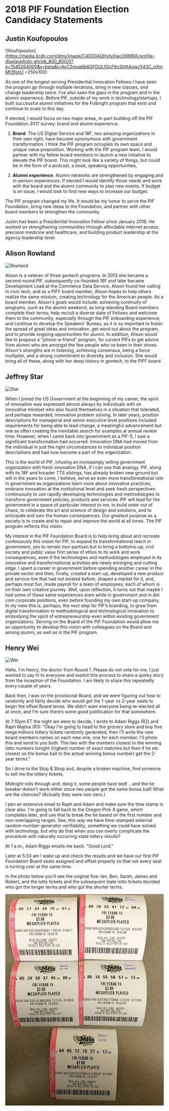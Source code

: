 # 2018 PIF Foundation Election Candidacy Statements

## Justin Koufopoulos

![Koufopoulos](https://media.licdn.com/dms/image/C4D03AQHytv0wcO6MRA/profile-displayphoto-shrink_800_800/0?e=1545264000&v=beta&t=AvC2mxa6b6GFDULfGcF6vSHXAowJY43C_qXmMt3fgnU =250x100)

As one of the longest serving Presidential Innovation Fellows I have seen the program go through multiple iterations, bring in new classes, and change leadership twice. I’ve also seen the gaps in the program and in the alumni experience. Before PIF, outside of my work in technology/startups, I built successful alumni initiatives for the Fulbright program that exist and continue to scale to this day.

If elected, I would focus on two major areas, in-part building off the PIF Foundation 2017 survey: brand and alumni experience.

1. **Brand**. The US Digital Service and 18F, two amazing organizations in their own right, have become synonymous with government transformation. I think the PIF program occupies its own space and unique value proposition. Working with the PIF program team, I would partner with my fellow board members to launch a new initiative to elevate the PIF brand. This might look like a variety of things, but could be in the form of a podcast, a book, speaking opportunities,

2. **Alumni experience**. Alumni networks are strengthened by engaging and in-person experiences. If elected I would identify those needs and work with the board and the alumni community to plan new events. If budget is an issue, I would look to find new ways to increase our budget.

The PIF program changed my life. It would be my honor to serve the PIF Foundation, bring new ideas to the Foundation,  and partner with other board members to strengthen the community.

Justin has been a Presidential Innovation Fellow since January 2016. He worked on strengthening communities through affordable Internet access, precision medicine and healthcare, and building product leadership at the agency leadership level.


## Alison Rowland

![Rowland](https://avatars1.githubusercontent.com/u/166715?s=460&v=4)

Alison is a veteran of three govtech programs. In 2013 she became a second-round PIF, subsequently co-founded 18F and later became Development Lead at the Commerce Data Service. Alison found her calling in civic tech, and as a PIFF board member, Alison hopes to help others realize the same mission, creating technology for the American people. As a board member, Alison's goals would include: achieving continuity of programs, such as the alumni weekend, as long-standing Board members complete their terms; help recruit a diverse slate of Fellows and welcome them to the community, especially through the PIF onboarding experience; and continue to develop the Speakers' Bureau, as it is so important to foster the spread of great ideas and innovation, get word out about the program, and to provide ongoing opportunities for alumni. In addition, Alison would like to propose a "phone-a-friend" program, for current PIFs to get advice from alumni who are amongst the few people who've been in their shoes. Alison's strengths are in listening, achieving consensus, being a force multiplier, and a strong commitment to diversity and inclusion. She would bring all of these, along with her deep history in govtech, to the PIFF board.

## Jeffrey Star

![Star](https://presidentialinnovationfellows.gov/assets/images/2017/starr-jeffrey-headshot.jpg)

When I joined the US Government at the beginning of my career, the spirit of innovation was expressed almost always by individuals with an innovative mindset who also found themselves in a situation that tolerated, and perhaps rewarded, innovative problem solving.  In later years, position descriptions for managerial and senior executive level positions included requirements for being able to lead change, a meaningful advancement but one as often creating the inevitable search for examples at annual review time.  However, when I came back into government as a PIF-5, I saw a significant transformation had occurred.  Innovation DNA had moved from the individual in just the right circumstances to individual position descriptions and had now become a part of the organization.  

This is the world of PIF, infusing an increasingly willing government organization with fresh innovation DNA, if I can use that analogy.  PIF, along with its 18F and broader TTS siblings, has already broken new ground but will in the years to come, I believe, serve an even more transformational role in government as organizations learn more about innovative practices, embrace innovation at the institutional level and seek fresh perspectives continuously to use rapidly developing technologies and methodologies to transform government policies, products and services.  PIF will lead for the government in a space of particular interest to me, to build order out of chaos, to celebrate the art and science of design and solutions, and to anticipate and own the human consequences.  Our greatest purpose as a society is to create and to repair and improve the world at all times.  The PIF program reflects this vision.  

My interest in the PIF Foundation Board is to help bring about and recreate continuously this vision for PIF, to expand its transformational reach in government, yes to remain non-partisan but to bring a bottoms-up, civil society and public value first sense of ethos to its work and work consequences, even if the technologies and methodologies employed in its innovative and transformational activities are newly emerging and cutting edge.  I spent a career in government before spending another career in the private sector and then, finally, created a start-up, developed a new product and service line that had not existed before, shaped a market for it, and, perhaps most fun, made payroll for a team of employees, each of whom is on their own creative journey. Well, upon reflection, it turns out that maybe I had some of these same experiences even while in government and in dot com corporate positions, even before founding my own start-up company.  In my view this is, perhaps, the next step for PIF’s branding, to grow from digital transformation to methodological and technological innovation to embodying the spirit of entrepreneurship even within existing government organizations.  Serving on the Board of the PIF Foundation would allow me an opportunity to develop this vision with colleagues on the Board and among alumni, as well as in the PIF program.

## Henry Wei

![Wei](https://media.licdn.com/dms/image/C4D03AQFHBQo3qRnCOQ/profile-displayphoto-shrink_800_800/0?e=1544054400&v=beta&t=8LGsJENH6EoHWg4Uovu-V_FGPFFG9SNQEm08fDNTn_4)

Hello. I'm Henry, the doctor from Round 1.  Please do *not* vote for me.  I just wanted to say hi to everyone and exploit this process to share a quirky story from the inception of the Foundation.  I am likely to share this repeatedly every couple of years.

Back then, I was on the provisional Board, and we were figuring out how to randomly and fairly decide who would get the 1-year vs 2-year seats to begin the offset Board terms.  We didn’t want everyone being re-elected all at once, and I’m sure there’s some good justification for that somewhere.

At 7:10pm ET the night we were to decide, I wrote to Adam Riggs (R2) and Raph Majma (R1):  "Okay I'm going to head to the grocery store and buy five mega millions lottery tickets randomly generated, then I'll write the new board members names on each new one, one for each member. I'll photo this and send to you both. The two with the numbers closest to the winning lotto numbers tonight (highest number of exact matches but then if tie etc closest on the bonus ball to the actual winning bonus number) get the 2-year terms."  

So I drive to the Stop & Shop and, despite a broken machine, find someone to sell me the lottery tickets.

Midnight rolls through and, dang it, some people have tied!  ...and the tie breaker doesn't work either since *two* people got the same bonus ball!  What are the chances?  (Actually they were non-zero.)

I pen an extensive email to Raph and Adam and make sure the time stamp is clear also.   I'm going to fall back to the Oregon Pick 4 game, which completes later, and use that to break the tie based on the first number and non-overlapping ranges.  See, this way we have time-stamped external random-number-generator verifiability, something we could have solved with technology, but why do that when you can overly
complicate the procedure with naturally occurring state lottery results?

At 1 a.m., Adam Riggs emails me back: "Good Lord."

Later at 5:33 am I wake up and check the results and we have our first PIF Foundation Board seats assigned and offset properly so that not every seat is turning over at the same time.  

In the photo below you’ll see the original five: Ian, Ben, Sarah, James and Robert, and the lotto tickets and the subsequent state lotto tickets decided who got the longer terms and who got the shorter terms.

![lotto](lotto.jpeg)
